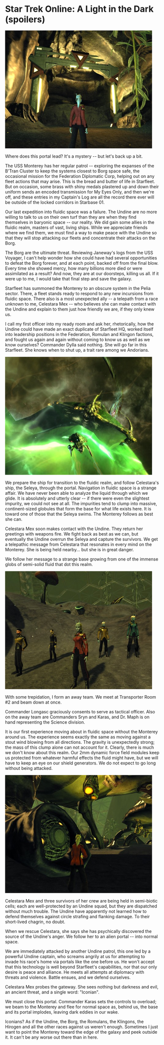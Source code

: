 # Star Trek Online: A Light in the Dark (spoilers)

[![](../uploads/2010/08/GameClient-2010-08-21-23-10-17-94-480x384.jpg "A portal -- to where?")](../uploads/2010/08/GameClient-2010-08-21-23-10-17-94.jpg)

Where does this portal lead? It's a mystery -- but let's back up a bit.

The USS Monterey has her regular patrol -- exploring the expanses of the B'Tran Cluster to keep the systems closest to Borg space safe, the occasional mission for the Federation Diplomatic Corp, helping out on any fleet actions that may arise. This is the bread and butter of life in Starfleet. But on occasion, some brass with shiny medals plastered up and down their uniform sends an encoded transmission for My Eyes Only, and then we're off, and these entries in my Captain's Log are all the record there ever will be outside of the locked corridors in Starbase 01.

Our last expedition into fluidic space was a failure. The Undine are no more willing to talk to us on their own turf than they are when they find themselves in baryonic space -- our reality. We did gain some allies in the fluidic realm, masters of vast, living ships. While we appreciate friends where we find them, we must find a way to make peace with the Undine so that they will stop attacking our fleets and concentrate their attacks on the Borg.

The Borg are the ultimate threat. Reviewing Janeway's logs from the USS Voyager, I can't help wonder how she could have had several opportunities to defeat the Borg forever, and at each point, backed off from the final blow. Every time she showed mercy, how many billions more died or were assimilated as a result? And now, they are at our doorsteps, killing us all. If it were up to me, I would take that final step and save the galaxy.

Starfleet has summoned the Monterey to an obscure system in the Pelia sector. There, a fleet stands ready to respond to any new incursions from fluidic space. There also is a most unexpected ally -- a telepath from a race unknown to me, Celestara Mex -- who believes she can make contact with the Undine and explain to them just how friendly we are, if they only knew us.

I call my first officer into my ready room and ask her, rhetorically, how the Undine could have made an exact duplicate of Starfleet HQ, worked itself into leadership positions in the Federation, Romulan and Klingon factions, and fought us again and again without coming to know us as well as we know ourselves? Commander Dylla said nothing. She will go far in this Starfleet. She knows when to shut up, a trait rare among we Andorians.

[![](../uploads/2010/08/GameClient-2010-08-21-22-24-15-36-480x384.jpg "An Undine base")](../uploads/2010/08/GameClient-2010-08-21-22-24-15-36.jpg)

We prepare the ship for transition to the fluidic realm, and follow Celestara's ship, the Seleya, through the portal. Navigation in fluidic space is a strange affair. We have never been able to analyze the liquid through which we glide. It is absolutely and utterly clear -- if there were even the slightest impurity, we could not see at all. The impurities tend to clump into massive, continent-sized globules that form the base for what life exists here. It is toward one of those that the Seleya swims. The Monterey follows as best she can.

Celestara Mex soon makes contact with the Undine. They return her greetings with weapons fire. We fight back as best as we can, but eventually the Undine overrun the Seleya and capture the survivors. We get a telepathic message from Celestara that resonates in every mind on the Monterey. She is being held nearby... but she is in great danger.

We follow her message to a strange base growing from one of the immense globs of semi-solid fluid that dot this realm.

[![](../uploads/2010/08/GameClient-2010-08-21-22-25-35-63-480x384.jpg "In the Undine base")](../uploads/2010/08/GameClient-2010-08-21-22-25-35-63.jpg)

With some trepidation, I form an away team. We meet at Transporter Room #2 and beam down at once.

Commander Longasc graciously consents to serve as tactical officer. Also on the away team are Commanders Sryn and Karas, and Dr. Maph is on hand representing the Science division.

It is our first experience moving about in fluidic space without the Monterey around us. The experience seems exactly the same as moving against a stout wind blowing from all directions. The gravity is unexpectedly strong; the mass of this clump alone can not account for it. Clearly, there is much we don't know about this realm. Our 2mm dynamic force field modules keep us protected from whatever harmful effects the fluid might have, but we will have to keep an eye on our shield generators. We do not expect to go long without being attacked.

[![](../uploads/2010/08/GameClient-2010-08-21-22-37-07-85-480x384.jpg "An Undine prison")](../uploads/2010/08/GameClient-2010-08-21-22-37-07-85.jpg)

Celestara Mex and three survivors of her crew are being held in semi-biotic cells; each are well-protected by an Undine squad, but they are dispatched without much trouble. The Undine have apparently not learned how to defend themselves against circle strafing and flanking damage. To their short-lived chagrin, no doubt.

When we rescue Celestara, she says she has psychically discovered the source of the Undine's anger. We follow her to an alien portal -- into normal space. 

We are immediately attacked by another Undine patrol, this one led by a powerful Undine captain, who screams angrily at us for attempting to invade his race's home via portals like the one before us. He won't accept that this technology is well beyond Starfleet's capabilities, nor that our only desire is peace and alliance. He meets all attempts at diplomacy with threats and violence. Battle ensues, and we defend ourselves.

Celestara Mex probes the gateway. She sees nothing but darkness and evil, an ancient threat, and a single word: "Iconian".

We must close this portal. Commander Karas sets the controls to overload; we beam to the Monterey and flee for normal space as, behind us, the base and its portal implodes, leaving dark eddies in our wake.

Iconians? As if the Undine, the Borg, the Romulans, the Klingons, the Hirogen and all the other races against us weren't enough. Sometimes I just want to point the Monterey toward the edge of the galaxy and peek outside it. It can't be any worse out there than in here.

